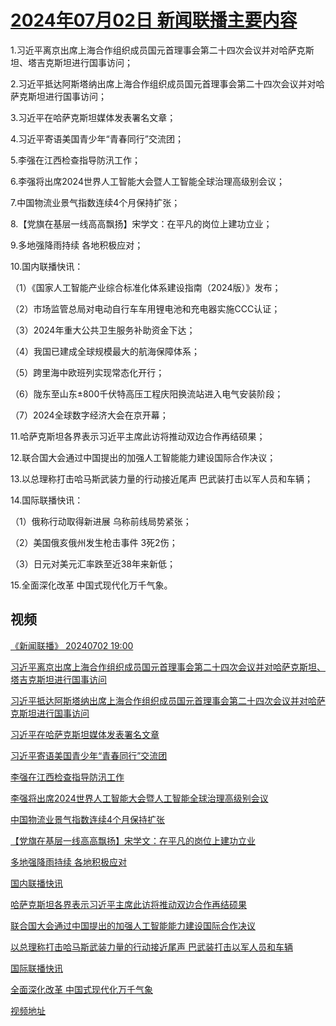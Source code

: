 # [2024年07月02日 新闻联播主要内容](https://tv.cctv.com/lm/xwlb/day/20240702.shtml)

1.习近平离京出席上海合作组织成员国元首理事会第二十四次会议并对哈萨克斯坦、塔吉克斯坦进行国事访问；

2.习近平抵达阿斯塔纳出席上海合作组织成员国元首理事会第二十四次会议并对哈萨克斯坦进行国事访问；

3.习近平在哈萨克斯坦媒体发表署名文章；

4.习近平寄语美国青少年“青春同行”交流团；

5.李强在江西检查指导防汛工作；

6.李强将出席2024世界人工智能大会暨人工智能全球治理高级别会议；

7.中国物流业景气指数连续4个月保持扩张；

8.【党旗在基层一线高高飘扬】宋学文：在平凡的岗位上建功立业；

9.多地强降雨持续 各地积极应对；

10.国内联播快讯：

（1）《国家人工智能产业综合标准化体系建设指南（2024版）》发布；

（2）市场监管总局对电动自行车车用锂电池和充电器实施CCC认证；

（3）2024年重大公共卫生服务补助资金下达；

（4）我国已建成全球规模最大的航海保障体系；

（5）跨里海中欧班列实现常态化开行；

（6）陇东至山东±800千伏特高压工程庆阳换流站进入电气安装阶段；

（7）2024全球数字经济大会在京开幕；

11.哈萨克斯坦各界表示习近平主席此访将推动双边合作再结硕果；

12.联合国大会通过中国提出的加强人工智能能力建设国际合作决议；

13.以总理称打击哈马斯武装力量的行动接近尾声 巴武装打击以军人员和车辆；

14.国际联播快讯：

（1）俄称行动取得新进展 乌称前线局势紧张；

（2）美国俄亥俄州发生枪击事件 3死2伤；

（3）日元对美元汇率跌至近38年来新低；

15.全面深化改革 中国式现代化万千气象。

## 视频

[《新闻联播》 20240702 19:00](https://tv.cctv.com/2024/07/02/VIDEh5L8bqdRyGLLQen92s8j240702.shtml)

[习近平离京出席上海合作组织成员国元首理事会第二十四次会议并对哈萨克斯坦、塔吉克斯坦进行国事访问](https://tv.cctv.com/2024/07/02/VIDE5A52PLxiYzXRt422xn0J240702.shtml)

[习近平抵达阿斯塔纳出席上海合作组织成员国元首理事会第二十四次会议并对哈萨克斯坦进行国事访问](https://tv.cctv.com/2024/07/02/VIDEzojn4PfDwzfNTIGOfIys240702.shtml)

[习近平在哈萨克斯坦媒体发表署名文章](https://tv.cctv.com/2024/07/02/VIDEIJGfTEegjfGhNlU6b8Qv240702.shtml)

[习近平寄语美国青少年“青春同行”交流团](https://tv.cctv.com/2024/07/02/VIDECaZlesQo7H1ZLbc1B9vG240702.shtml)

[李强在江西检查指导防汛工作](https://tv.cctv.com/2024/07/02/VIDEgDo9EelTRFHmnv8gT1Tu240702.shtml)

[李强将出席2024世界人工智能大会暨人工智能全球治理高级别会议](https://tv.cctv.com/2024/07/02/VIDEd5hYG5E49kq5jPUpEJE9240702.shtml)

[中国物流业景气指数连续4个月保持扩张](https://tv.cctv.com/2024/07/02/VIDEPxnEWoxdmXvicokWywpZ240702.shtml)

[【党旗在基层一线高高飘扬】宋学文：在平凡的岗位上建功立业](https://tv.cctv.com/2024/07/02/VIDEh4eWNq5IduhEOKo899fx240702.shtml)

[多地强降雨持续 各地积极应对](https://tv.cctv.com/2024/07/02/VIDESZtAF2tv6iPWH8GGN1SN240702.shtml)

[国内联播快讯](https://tv.cctv.com/2024/07/02/VIDESBIqo2N2fgppR50CCjIE240702.shtml)

[哈萨克斯坦各界表示习近平主席此访将推动双边合作再结硕果](https://tv.cctv.com/2024/07/02/VIDETkkwRXtefkaZLu2yLPZi240702.shtml)

[联合国大会通过中国提出的加强人工智能能力建设国际合作决议](https://tv.cctv.com/2024/07/02/VIDE2dkKt3wHIgEjoYklkxlT240702.shtml)

[以总理称打击哈马斯武装力量的行动接近尾声 巴武装打击以军人员和车辆](https://tv.cctv.com/2024/07/02/VIDEW2KtJ3MFGxqUUiSJlkKV240702.shtml)

[国际联播快讯](https://tv.cctv.com/2024/07/02/VIDETkD4JdBEnNSBa01FN3m5240702.shtml)

[全面深化改革 中国式现代化万千气象](https://tv.cctv.com/2024/07/02/VIDEQSHL0BQDX34Gw4y8xn1a240702.shtml)

[视频地址](https://tv.cctv.com/lm/xwlb/day/20240702.shtml) 

